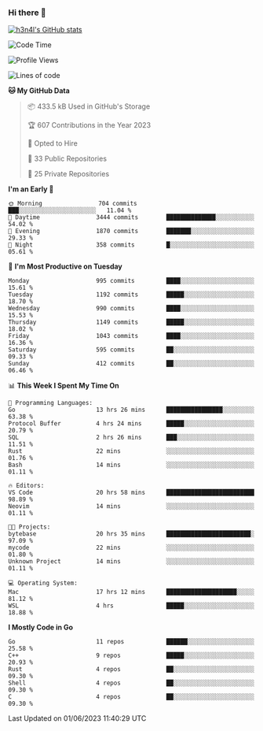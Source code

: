 ### Hi there 👋

[![h3n4l's GitHub stats](https://github-readme-stats.vercel.app/api?username=h3n4l&count_private=true&show_icons=true&theme=radical)](https://github.com/h3n4l/github-readme-stats)

<!--START_SECTION:waka-->
![Code Time](http://img.shields.io/badge/Code%20Time-1%2C262%20hrs%2059%20mins-blue)

![Profile Views](http://img.shields.io/badge/Profile%20Views-1-blue)

![Lines of code](https://img.shields.io/badge/From%20Hello%20World%20I%27ve%20Written-3.0%20million%20lines%20of%20code-blue)

**🐱 My GitHub Data** 

> 📦 433.5 kB Used in GitHub's Storage 
 > 
> 🏆 607 Contributions in the Year 2023
 > 
> 💼 Opted to Hire
 > 
> 📜 33 Public Repositories 
 > 
> 🔑 25 Private Repositories 
 > 
**I'm an Early 🐤** 

```text
🌞 Morning                704 commits         ███░░░░░░░░░░░░░░░░░░░░░░   11.04 % 
🌆 Daytime                3444 commits        ██████████████░░░░░░░░░░░   54.02 % 
🌃 Evening                1870 commits        ███████░░░░░░░░░░░░░░░░░░   29.33 % 
🌙 Night                  358 commits         █░░░░░░░░░░░░░░░░░░░░░░░░   05.61 % 
```
📅 **I'm Most Productive on Tuesday** 

```text
Monday                   995 commits         ████░░░░░░░░░░░░░░░░░░░░░   15.61 % 
Tuesday                  1192 commits        █████░░░░░░░░░░░░░░░░░░░░   18.70 % 
Wednesday                990 commits         ████░░░░░░░░░░░░░░░░░░░░░   15.53 % 
Thursday                 1149 commits        █████░░░░░░░░░░░░░░░░░░░░   18.02 % 
Friday                   1043 commits        ████░░░░░░░░░░░░░░░░░░░░░   16.36 % 
Saturday                 595 commits         ██░░░░░░░░░░░░░░░░░░░░░░░   09.33 % 
Sunday                   412 commits         ██░░░░░░░░░░░░░░░░░░░░░░░   06.46 % 
```


📊 **This Week I Spent My Time On** 

```text
💬 Programming Languages: 
Go                       13 hrs 26 mins      ████████████████░░░░░░░░░   63.38 % 
Protocol Buffer          4 hrs 24 mins       █████░░░░░░░░░░░░░░░░░░░░   20.79 % 
SQL                      2 hrs 26 mins       ███░░░░░░░░░░░░░░░░░░░░░░   11.51 % 
Rust                     22 mins             ░░░░░░░░░░░░░░░░░░░░░░░░░   01.76 % 
Bash                     14 mins             ░░░░░░░░░░░░░░░░░░░░░░░░░   01.11 % 

🔥 Editors: 
VS Code                  20 hrs 58 mins      █████████████████████████   98.89 % 
Neovim                   14 mins             ░░░░░░░░░░░░░░░░░░░░░░░░░   01.11 % 

🐱‍💻 Projects: 
bytebase                 20 hrs 35 mins      ████████████████████████░   97.09 % 
mycode                   22 mins             ░░░░░░░░░░░░░░░░░░░░░░░░░   01.80 % 
Unknown Project          14 mins             ░░░░░░░░░░░░░░░░░░░░░░░░░   01.11 % 

💻 Operating System: 
Mac                      17 hrs 12 mins      ████████████████████░░░░░   81.12 % 
WSL                      4 hrs               █████░░░░░░░░░░░░░░░░░░░░   18.88 % 
```

**I Mostly Code in Go** 

```text
Go                       11 repos            ██████░░░░░░░░░░░░░░░░░░░   25.58 % 
C++                      9 repos             █████░░░░░░░░░░░░░░░░░░░░   20.93 % 
Rust                     4 repos             ██░░░░░░░░░░░░░░░░░░░░░░░   09.30 % 
Shell                    4 repos             ██░░░░░░░░░░░░░░░░░░░░░░░   09.30 % 
C                        4 repos             ██░░░░░░░░░░░░░░░░░░░░░░░   09.30 % 
```




 Last Updated on 01/06/2023 11:40:29 UTC
<!--END_SECTION:waka-->

